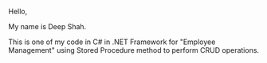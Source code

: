 Hello,

My name is Deep Shah.

This is one of my code in C# in .NET Framework for "Employee Management" using Stored Procedure method to perform CRUD operations.
